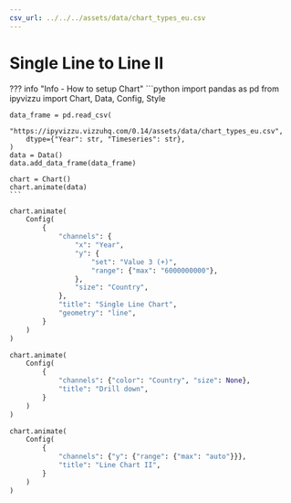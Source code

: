 ```yaml
---
csv_url: ../../../assets/data/chart_types_eu.csv
---
```


# Single Line  to Line  II

<div id="example_01"></div>

??? info "Info - How to setup Chart"
    ```python
    import pandas as pd
    from ipyvizzu import Chart, Data, Config, Style

    data_frame = pd.read_csv(
        "https://ipyvizzu.vizzuhq.com/0.14/assets/data/chart_types_eu.csv",
        dtype={"Year": str, "Timeseries": str},
    )
    data = Data()
    data.add_data_frame(data_frame)

    chart = Chart()
    chart.animate(data)
    ```

```python
chart.animate(
    Config(
        {
            "channels": {
                "x": "Year",
                "y": {
                    "set": "Value 3 (+)",
                    "range": {"max": "6000000000"},
                },
                "size": "Country",
            },
            "title": "Single Line Chart",
            "geometry": "line",
        }
    )
)

chart.animate(
    Config(
        {
            "channels": {"color": "Country", "size": None},
            "title": "Drill down",
        }
    )
)

chart.animate(
    Config(
        {
            "channels": {"y": {"range": {"max": "auto"}}},
            "title": "Line Chart II",
        }
    )
)
```

<script src="./drilldown_aggregate_line.js"></script>
